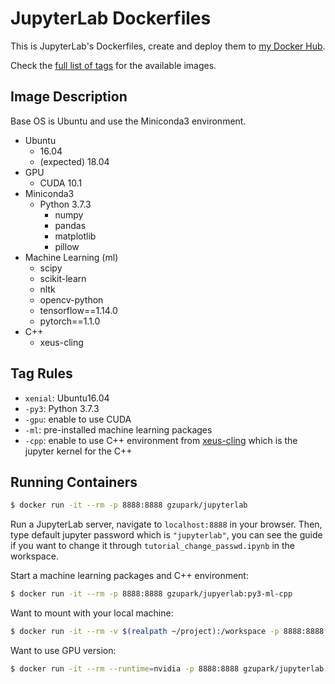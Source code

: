 # JupyterLab Dockerfiles

This is JupyterLab's Dockerfiles, create and deploy them to [my Docker Hub](https://hub.docker.com/r/gzupark/jupyterlab/).

Check the [full list of tags](https://hub.docker.com/r/gzupark/jupyterlab/tags/) for the available images.

## Image Description

Base OS is Ubuntu and use the Miniconda3 environment.

- Ubuntu
  - 16.04
  - (expected) 18.04
- GPU
  - CUDA 10.1
- Miniconda3
  - Python 3.7.3
    - numpy
    - pandas
    - matplotlib
    - pillow
- Machine Learning (ml)
  - scipy
  - scikit-learn
  - nltk
  - opencv-python
  - tensorflow==1.14.0
  - pytorch==1.1.0
- C++
  - xeus-cling

## Tag Rules

- `xenial`: Ubuntu16.04
- `-py3`: Python 3.7.3
- `-gpu`: enable to use CUDA
- `-ml`: pre-installed machine learning packages
- `-cpp`: enable to use C++ environment from [xeus-cling](https://github.com/QuantStack/xeus-cling) which is the jupyter kernel for the C++

## Running Containers

```sh
$ docker run -it --rm -p 8888:8888 gzupark/jupyterlab
```

Run a JupyterLab server, navigate to `localhost:8888` in your browser. Then, type default jupyter password which is `"jupyterlab"`, you can see the guide if you want to change it through `tutorial_change_passwd.ipynb` in the workspace.


Start a machine learning packages and C++ environment:
```sh
$ docker run -it --rm -p 8888:8888 gzupark/jupyerlab:py3-ml-cpp
```

Want to mount with your local machine:
```sh
$ docker run -it --rm -v $(realpath ~/project):/workspace -p 8888:8888 gzupark/jupyterlab
```

Want to use GPU version:
```sh
$ docker run -it --rm --runtime=nvidia -p 8888:8888 gzupark/jupyterlab:latest-gpu
```
